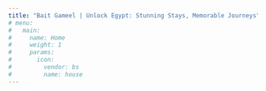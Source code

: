 ```yaml
---
title: "Bait Gameel | Unlock Egypt: Stunning Stays, Memorable Journeys"
# menu:
#   main:
#     name: Home
#     weight: 1
#     params:
#       icon:
#         vendor: bs
#         name: house
---
```

